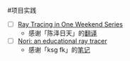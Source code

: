#项目实践

- [ ] [Ray Tracing in One Weekend Series](https://link.zhihu.com/?target=https%3A//raytracing.github.io/)
	- 感谢「陈泽日天」的[翻译](https://zhuanlan.zhihu.com/p/128582904)
- [ ] [Nori: an educational ray tracer](https://link.zhihu.com/?target=https%3A//wjakob.github.io/nori/%23)
	- 感谢「ksg fk」的[笔记](https://www.zhihu.com/column/c_1407025850030698496)
